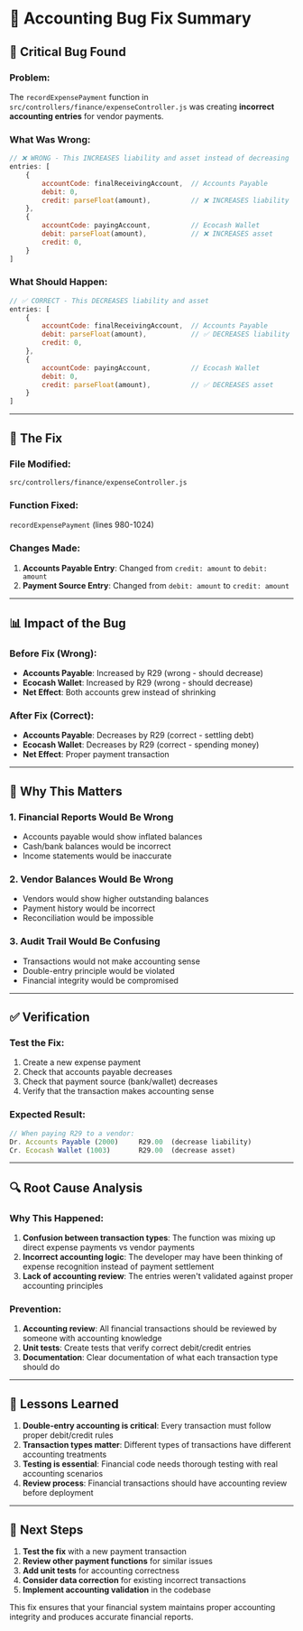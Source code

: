 # 🐛 **Accounting Bug Fix Summary**

## 🚨 **Critical Bug Found**

### **Problem:**
The `recordExpensePayment` function in `src/controllers/finance/expenseController.js` was creating **incorrect accounting entries** for vendor payments.

### **What Was Wrong:**
```javascript
// ❌ WRONG - This INCREASES liability and asset instead of decreasing them
entries: [
    {
        accountCode: finalReceivingAccount,  // Accounts Payable
        debit: 0,
        credit: parseFloat(amount),          // ❌ INCREASES liability
    },
    {
        accountCode: payingAccount,          // Ecocash Wallet
        debit: parseFloat(amount),           // ❌ INCREASES asset
        credit: 0,
    }
]
```

### **What Should Happen:**
```javascript
// ✅ CORRECT - This DECREASES liability and asset
entries: [
    {
        accountCode: finalReceivingAccount,  // Accounts Payable
        debit: parseFloat(amount),           // ✅ DECREASES liability
        credit: 0,
    },
    {
        accountCode: payingAccount,          // Ecocash Wallet
        debit: 0,
        credit: parseFloat(amount),          // ✅ DECREASES asset
    }
]
```

---

## 🔧 **The Fix**

### **File Modified:**
`src/controllers/finance/expenseController.js`

### **Function Fixed:**
`recordExpensePayment` (lines 980-1024)

### **Changes Made:**
1. **Accounts Payable Entry**: Changed from `credit: amount` to `debit: amount`
2. **Payment Source Entry**: Changed from `debit: amount` to `credit: amount`

---

## 📊 **Impact of the Bug**

### **Before Fix (Wrong):**
- **Accounts Payable**: Increased by R29 (wrong - should decrease)
- **Ecocash Wallet**: Increased by R29 (wrong - should decrease)
- **Net Effect**: Both accounts grew instead of shrinking

### **After Fix (Correct):**
- **Accounts Payable**: Decreases by R29 (correct - settling debt)
- **Ecocash Wallet**: Decreases by R29 (correct - spending money)
- **Net Effect**: Proper payment transaction

---

## 🎯 **Why This Matters**

### **1. Financial Reports Would Be Wrong**
- Accounts payable would show inflated balances
- Cash/bank balances would be incorrect
- Income statements would be inaccurate

### **2. Vendor Balances Would Be Wrong**
- Vendors would show higher outstanding balances
- Payment history would be incorrect
- Reconciliation would be impossible

### **3. Audit Trail Would Be Confusing**
- Transactions would not make accounting sense
- Double-entry principle would be violated
- Financial integrity would be compromised

---

## ✅ **Verification**

### **Test the Fix:**
1. Create a new expense payment
2. Check that accounts payable decreases
3. Check that payment source (bank/wallet) decreases
4. Verify that the transaction makes accounting sense

### **Expected Result:**
```javascript
// When paying R29 to a vendor:
Dr. Accounts Payable (2000)     R29.00  (decrease liability)
Cr. Ecocash Wallet (1003)       R29.00  (decrease asset)
```

---

## 🔍 **Root Cause Analysis**

### **Why This Happened:**
1. **Confusion between transaction types**: The function was mixing up direct expense payments vs vendor payments
2. **Incorrect accounting logic**: The developer may have been thinking of expense recognition instead of payment settlement
3. **Lack of accounting review**: The entries weren't validated against proper accounting principles

### **Prevention:**
1. **Accounting review**: All financial transactions should be reviewed by someone with accounting knowledge
2. **Unit tests**: Create tests that verify correct debit/credit entries
3. **Documentation**: Clear documentation of what each transaction type should do

---

## 📝 **Lessons Learned**

1. **Double-entry accounting is critical**: Every transaction must follow proper debit/credit rules
2. **Transaction types matter**: Different types of transactions have different accounting treatments
3. **Testing is essential**: Financial code needs thorough testing with real accounting scenarios
4. **Review process**: Financial transactions should have accounting review before deployment

---

## 🚀 **Next Steps**

1. **Test the fix** with a new payment transaction
2. **Review other payment functions** for similar issues
3. **Add unit tests** for accounting correctness
4. **Consider data correction** for existing incorrect transactions
5. **Implement accounting validation** in the codebase

This fix ensures that your financial system maintains proper accounting integrity and produces accurate financial reports. 